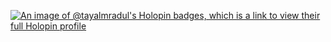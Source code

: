 [![An image of @tayalmradul's Holopin badges, which is a link to view their full Holopin profile](https://holopin.me/tayalmradul)](https://holopin.io/@tayalmradul)
